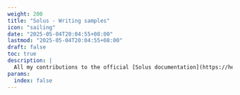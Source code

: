 ```yaml
---
weight: 200
title: "Solus - Writing samples"
icon: "sailing"
date: "2025-05-04T20:04:55+08:00"
lastmod: "2025-05-04T20:04:55+08:00"
draft: false
toc: true
description: |
  All my contributions to the official [Solus documentation](https://help.getsol.us/).
params:
  index: false
---
```

